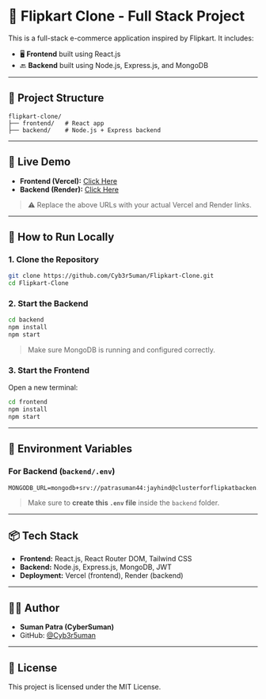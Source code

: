 # 🛒 Flipkart Clone - Full Stack Project

This is a full-stack e-commerce application inspired by Flipkart. It includes:

- 🖥️ **Frontend** built using React.js
- 🔙 **Backend** built using Node.js, Express.js, and MongoDB

---

## 📁 Project Structure

```
flipkart-clone/
├── frontend/   # React app
├── backend/    # Node.js + Express backend
```

---

## 🚀 Live Demo

- **Frontend (Vercel):** [Click Here]([https://your-frontend.vercel.app](https://flipkart-clone-frontend-cybersumans-projects.vercel.app/))
- **Backend (Render):** [Click Here]([https://your-backend.onrender.com](https://flipkart-clone-backend-h432.onrender.com))

> ⚠️ Replace the above URLs with your actual Vercel and Render links.

---

## 🔧 How to Run Locally

### 1. Clone the Repository

```bash
git clone https://github.com/Cyb3r5uman/Flipkart-Clone.git
cd Flipkart-Clone
```

### 2. Start the Backend

```bash
cd backend
npm install
npm start
```

> Make sure MongoDB is running and configured correctly.

### 3. Start the Frontend

Open a new terminal:

```bash
cd frontend
npm install
npm start
```

---

## 🔑 Environment Variables

### For Backend (`backend/.env`)
```env
MONGODB_URL=mongodb+srv://patrasuman44:jayhind@clusterforflipkatbacken.rilorms.mongodb.net/

```

> Make sure to **create this `.env` file** inside the `backend` folder.

---

## 📦 Tech Stack

- **Frontend:** React.js, React Router DOM, Tailwind CSS
- **Backend:** Node.js, Express.js, MongoDB, JWT
- **Deployment:** Vercel (frontend), Render (backend)

---

## 🙋‍♂️ Author

- **Suman Patra (CyberSuman)**
- GitHub: [@Cyb3r5uman](https://github.com/Cyb3r5uman)

---

## 📜 License

This project is licensed under the MIT License.
